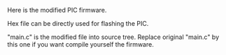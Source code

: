 Here is the modified PIC firmware.

Hex file can be directly used for flashing the PIC.

"main.c" is the modified file into source tree.
Replace original "main.c" by this one if you want compile yourself the firmware.
